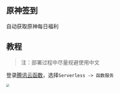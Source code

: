 ## 原神签到

自动获取原神每日福利

## 教程

> 注：部署过程中尽量规避使用中文

登录[腾讯云函数](https://console.cloud.tencent.com/scf/list?rid=1&ns=default)，选择`Serverless -> 函数服务`

<img src="https://picgo-1300387158.cos.ap-guangzhou.myqcloud.com/img/20220111181657.png" style="zoom:50%;" />
